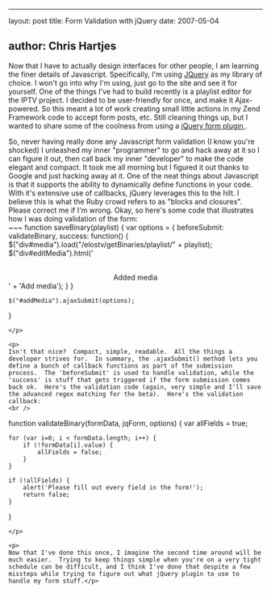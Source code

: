<hr />

<p>layout: post
title: Form Validation with jQuery
date: 2007-05-04</p>

<h2>author: Chris Hartjes</h2>

<p>Now that I have to actually design interfaces for other people, I am learning the finer details of Javascript.  Specifically, I'm using <a href="http://jquery.org">JQuery</a> as my library of choice.  I won't go into why I'm using, just go to the site and see it for yourself.  One of the things I've had to build recently is a playlist editor for the IPTV project.  I decided to be user-friendly for once, and make it Ajax-powered.  So this meant a lot of work creating small little actions in my Zend Framework code to accept form posts, etc.  Still cleaning things up, but I wanted to share some of the coolness from using a <a href="http://www.malsup.com/jquery/form/">jQuery form plugin </a>.</p>

<p>
So, never having really done any Javascript form validation (I know you're shocked) I unleashed my inner "programmer" to go and hack away at it so I can figure it out, then call back my inner "developer" to make the code elegant and compact.  It took me all morning but I figured it out thanks to Google and just hacking away at it.  One of the neat things about Javascript is that it supports the ability to dynamically define functions in your code.  With it's extensive use of callbacks, jQuery leverages this to the hilt. I believe this is what the Ruby crowd refers to as "blocks and closures".  Please correct me if I'm wrong.  Okay, so here's some code that illustrates how I was doing validation of the form:
<br />
~~~
function saveBinary(playlist) {
    var options = {
        beforeSubmit: validateBinary,
        success: function() {
            $("div#media").load("/elostv/getBinaries/playlist/" + playlist);
            $("div#editMedia").html('<div align = "center"><br />Added media </div>'
                + '<a onclick="addBinaries(\'' + playlist + '\')">Add media</a>');
        }
    }

    $("#addMedia").ajaxSubmit(options);
}
~~~
</p>

<p>
Isn't that nice?  Compact, simple, readable.  All the things a developer strives for.  In summary, the .ajaxSubmit() method lets you define a bunch of callback functions as part of the submission process.  The 'beforeSubmit' is used to handle validation, while the 'success' is stuff that gets triggered if the form submission comes back ok.  Here's the validation code (again, very simple and I'll save the advanced regex matching for the beta).  Here's the validation callback:
<br />
~~~
function validateBinary(formData, jqForm, options) {
    var allFields = true;

    for (var i=0; i < formData.length; i++) {
        if (!formData[i].value) {
            allFields = false;
        }
    }

    if (!allFields) {
        alert('Please fill out every field in the form!');
        return false;
    }
}
~~~
</p>

<p>
Now that I've done this once, I imagine the second time around will be much easier.  Trying to keep things simple when you're on a very tight schedule can be difficult, and I think I've done that despite a few missteps while trying to figure out what jQuery plugin to use to handle my form stuff.</p>
